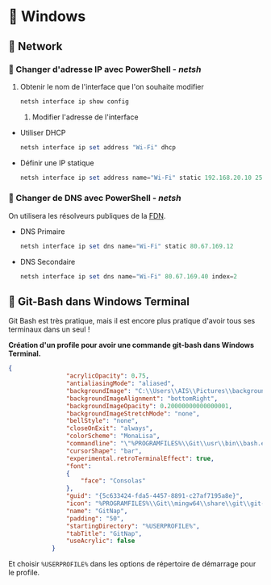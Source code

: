 # 🐳 Windows

## 🍯 Network

### 💐 Changer d'adresse IP avec PowerShell - *netsh*

1. Obtenir le nom de l'interface que l'on souhaite modifier

    ```PowerShell
    netsh interface ip show config
    ```
   1. Modifier l'adresse de l'interface

- Utiliser DHCP

    ```Powershell
    netsh interface ip set address "Wi-Fi" dhcp
    ```

- Définir une IP statique
    
    ```PowerShell
    netsh interface ip set address name="Wi-Fi" static 192.168.20.10 255.255.255.0 192.168.50.1
    ```

### 🌸 Changer de DNS avec PowerShell - *netsh*

On utilisera les résolveurs publiques de la [FDN](https://www.fdn.fr/actions/dns/).

- DNS Primaire

    ```PowerShell
    netsh interface ip set dns name="Wi-Fi" static 80.67.169.12
    ```

- DNS Secondaire

    ```PowerShell
    netsh interface ip set dns name="Wi-Fi" 80.67.169.40 index=2
    ```    

## 🍮 Git-Bash dans Windows Terminal

Git Bash est très pratique, mais il est encore plus pratique d'avoir tous ses terminaux dans un seul !

**Création d'un profile pour avoir une commande git-bash dans Windows Terminal.**

```json
{
                "acrylicOpacity": 0.75,
                "antialiasingMode": "aliased",
                "backgroundImage": "C:\\Users\\AIS\\Pictures\\backgrounds\\cat_250_33.gif",
                "backgroundImageAlignment": "bottomRight",
                "backgroundImageOpacity": 0.20000000000000001,
                "backgroundImageStretchMode": "none",
                "bellStyle": "none",
                "closeOnExit": "always",
                "colorScheme": "MonaLisa",
                "commandline": "\"%PROGRAMFILES%\\Git\\usr\\bin\\bash.exe\" --login -i -l",
                "cursorShape": "bar",
                "experimental.retroTerminalEffect": true,
                "font": 
                {
                    "face": "Consolas"
                },
                "guid": "{5c633424-fda5-4457-8891-c27af7195a8e}",
                "icon": "%PROGRAMFILES%\\Git\\mingw64\\share\\git\\git-for-windows.ico",
                "name": "GitNap",
                "padding": "50",
                "startingDirectory": "%USERPROFILE%",
                "tabTitle": "GitNap",
                "useAcrylic": false
            }
```

Et choisir `%USERPROFILE%` dans les options de répertoire de démarrage pour le profile.
